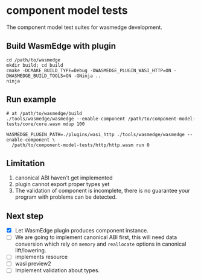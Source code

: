 # component model tests

The component model test suites for wasmedge development.

## Build WasmEdge with plugin

```shell
cd /path/to/wasmedge
mkdir build; cd build
cmake -DCMAKE_BUILD_TYPE=Debug -DWASMEDGE_PLUGIN_WASI_HTTP=ON -DWASMEDGE_BUILD_TOOLS=ON -GNinja ..
ninja
```

## Run example

```shell
# at /path/to/wasmedge/build
./tools/wasmedge/wasmedge --enable-component /path/to/component-model-tests/core/core.wasm mdup 100

WASMEDGE_PLUGIN_PATH=./plugins/wasi_http ./tools/wasmedge/wasmedge --enable-component \
  /path/to/component-model-tests/http/http.wasm run 0
```

## Limitation

1. canonical ABI haven't get implemented
2. plugin cannot export proper types yet
2. The validation of component is incomplete, there is no guarantee your program with problems can be detected.

## Next step

- [x] Let WasmEdge plugin produces component instance.
- [ ] We are going to implement canonical ABI first, this will need data conversion which rely on `memory` and `reallocate` options in canonical lift/lowering.
- [ ] implements resource
- [ ] wasi preview2
- [ ] Implement validation about types.
